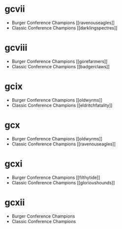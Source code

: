 # gcvii

- Burger Conference Champions [[ravenouseagles]]
- Classic Conference Champions [[darklingspectres]]

# gcviii

- Burger Conference Champions [[gorefarmers]]
- Classic Conference Champions [[badgerclaws]]

# gcix

- Burger Conference Champions [[oldwyrms]]
- Classic Conference Champions [[eldritchfatality]]

# gcx

- Burger Conference Champions [[oldwyrms]]
- Classic Conference Champions [[ravenouseagles]]

# gcxi

- Burger Conference Champions [[filthytide]]
- Classic Conference Champions [[glorioushounds]]

# gcxii

- Burger Conference Champions
- Classic Conference Champions